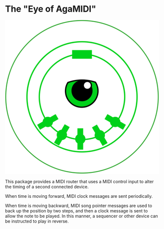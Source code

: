 # The "Eye of AgaMIDI"

![The Eye of AgaMIDI](src/images/agamidi-logo.svg)

This package provides a MIDI router that uses a MIDI control input to alter the timing of a second connected device.

When time is moving forward, MIDI clock messages are sent periodically.

When time is moving backward, MIDI song pointer messages are used to back up the position by two steps, and then a clock
message is sent to allow the note to be played.  In this manner, a sequencer or other device can be instructed to play
in reverse.